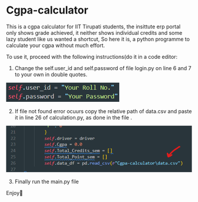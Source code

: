 # Cgpa-calculator

This is a cgpa calculator for IIT Tirupati students, the insittute erp portal only shows grade achieved, it neither shows individual credits and some lazy student like us wanted a shortcut, So here it is, a python programme to calculate your cgpa without much effort.

To use it, proceed with the following instructions(do it in a code editor:

1. Change the self.user_id and self.password of file login.py on line 6 and 7 to your own in double quotes.
   
![alt text](https://github.com/scienmanas/Cgpa-calculator/blob/main/Refernce%20Images/1.png)

2. If file not found error ocuurs copy the relative path of data.csv and paste it in line 26 of calculation.py, as done in the file .
 
![alt text](https://github.com/scienmanas/Cgpa-calculator/blob/main/Refernce%20Images/2.png)



3. Finally run the main.py file


Enjoy🙂
